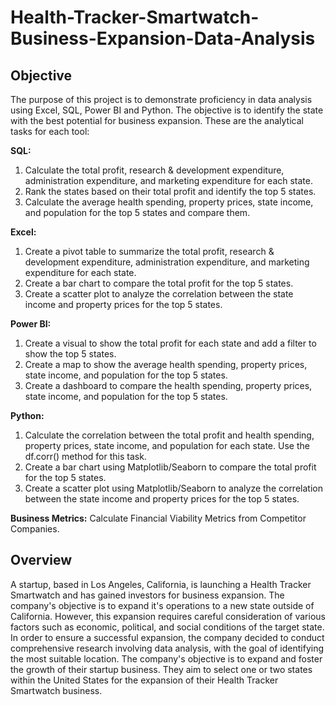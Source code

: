 # Health-Tracker-Smartwatch-Business-Expansion-Data-Analysis

## Objective

The purpose of this project is to demonstrate proficiency in data analysis using Excel, SQL, Power BI and Python.  The objective is to identify the state with the best potential for business expansion. These are the analytical tasks for each tool:

**SQL:**
1.	Calculate the total profit, research & development expenditure, administration expenditure, and marketing expenditure for each state.
2.	Rank the states based on their total profit and identify the top 5 states.
3.	Calculate the average health spending, property prices, state income, and population for the top 5 states and compare them.

**Excel:**
1.	Create a pivot table to summarize the total profit, research & development expenditure, administration expenditure, and marketing expenditure for each state.
2.	Create a bar chart to compare the total profit for the top 5 states.
3.	Create a scatter plot to analyze the correlation between the state income and property prices for the top 5 states.

**Power BI:**
1.	Create a visual to show the total profit for each state and add a filter to show the top 5 states.
2.	Create a map to show the average health spending, property prices, state income, and population for the top 5 states.
3.	Create a dashboard to compare the health spending, property prices, state income, and population for the top 5 states.

**Python:**
1.	Calculate the correlation between the total profit and health spending, property prices, state income, and population for each state. Use the df.corr() method for this task.
2.	Create a bar chart using Matplotlib/Seaborn to compare the total profit for the top 5 states.
3.	Create a scatter plot using Matplotlib/Seaborn to analyze the correlation between the state income and property prices for the top 5 states.

**Business Metrics:**
Calculate Financial Viability Metrics from Competitor Companies.

## Overview

A startup, based in Los Angeles, California, is launching a Health Tracker Smartwatch and has gained investors for business expansion. The company's objective is to expand it's operations to a new state outside of California. However, this expansion requires careful consideration of various factors such as economic, political, and social conditions of the target state. In order to ensure a successful expansion, the company decided to conduct comprehensive research involving data analysis, with the goal of identifying the most suitable location. The company's objective is to expand and foster the growth of their startup business. They aim to select one or two states within the United States for the expansion of their Health Tracker Smartwatch business.

